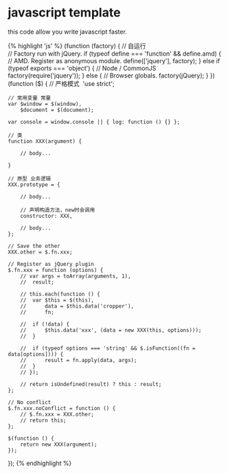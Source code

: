 # javascript template
this code allow you write javascript faster.

{% highlight 'js' %}
(function (factory) {
	// 自运行	
	// Factory run with jQuery.
	if (typeof define === 'function' && define.amd) {
		// AMD. Register as anonymous module.
		define(['jquery'], factory);
	} else if (typeof exports === 'object') {
		// Node / CommonJS
		factory(require('jquery'));
	} else {
		// Browser globals.
		factory(jQuery);
	}
})(function ($) {
	// 严格模式 
	'use strict';
	
	// 常用变量 常量 
	var $window = $(window),
		$document = $(document);

	var console = window.console || { log: function () {} };
	
	// 类
	function XXX(argument) {

		// body...

	}
	
	// 原型 业务逻辑 
	XXX.prototype = {

		// body...
		
		// 声明构造方法，new时会调用      
		constructor: XXX,

		// body...
	};

	// Save the other 
	XXX.other = $.fn.xxx;

	// Register as jQuery plugin
	$.fn.xxx = function (options) {
		// var args = toArray(arguments, 1),
		// 	result;

		// this.each(function () {
		// 	var $this = $(this),
		// 		data = $this.data('cropper'),
		// 		fn;

		// 	if (!data) {
		// 		$this.data('xxx', (data = new XXX(this, options)));
		// 	}

		// 	if (typeof options === 'string' && $.isFunction((fn = data[options]))) {
		// 		result = fn.apply(data, args);
		// 	}
		// });

		// return isUndefined(result) ? this : result;
	};

	// No conflict
	$.fn.xxx.noConflict = function () {
		// $.fn.xxx = XXX.other;
		// return this;
	};

	$(function () {
		return new XXX(argument);
	});

});
{% endhighlight %}
